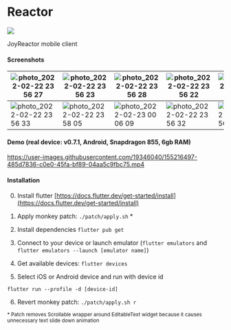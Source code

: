 # Reactor
![](https://img.shields.io/github/v/release/alim-zanibekov/reactor)

JoyReactor mobile client


#### Screenshots


![photo_2022-02-22 23 56 27](https://user-images.githubusercontent.com/19346040/155218219-ee7cd220-4782-4cb9-8e74-06ec6e796923.jpeg) | ![photo_2022-02-22 23 56 23](https://user-images.githubusercontent.com/19346040/155218223-a701d8bf-fcb4-414e-a0be-6142f4c59521.jpeg) | ![photo_2022-02-22 23 56 28](https://user-images.githubusercontent.com/19346040/155218217-fa795bb7-fd2e-4475-817e-965fdf15ec98.jpeg) | ![photo_2022-02-22 23 56 22](https://user-images.githubusercontent.com/19346040/155218225-180ae0f1-9abf-4c3e-bb74-31ed35470f3e.jpeg) | ![photo_2022-02-22 23 58 06](https://user-images.githubusercontent.com/19346040/155218200-83f8b364-60fc-41a5-a70a-410111ae4525.jpeg)
|-|-|-|-|-|
![photo_2022-02-22 23 56 33](https://user-images.githubusercontent.com/19346040/155218209-7894c6f1-0c12-4e35-a9d7-fa67d315dca2.jpeg) | ![photo_2022-02-22 23 58 05](https://user-images.githubusercontent.com/19346040/155218205-8ca2d874-a58c-4d1d-8693-70de281b8f68.jpeg) | ![photo_2022-02-23 00 06 09](https://user-images.githubusercontent.com/19346040/155219462-1e9d6d93-d157-4118-b80d-9ab83303e9e1.jpeg) | ![photo_2022-02-22 23 56 32](https://user-images.githubusercontent.com/19346040/155218210-7d929ffd-185e-48fa-8ceb-d274a80ab63f.jpeg) | ![photo_2022-02-22 23 56 31](https://user-images.githubusercontent.com/19346040/155218213-869ac334-259b-4262-bbbc-859b8e837067.jpeg) 

#### Demo (real device: v0.7.1, Android, Snapdragon 855, 6gb RAM)

https://user-images.githubusercontent.com/19346040/155216497-485d7836-c0e0-45fa-bf89-04aa5c9fbc75.mp4


#### Installation

0. Install flutter [https://docs.flutter.dev/get-started/install](https://docs.flutter.dev/get-started/install)

1. Apply monkey patch: `./patch/apply.sh` *

2. Install dependencies `flutter pub get` 

3. Connect to your device or launch emulator (`flutter emulators` and `flutter emulators --launch [emulator name]`)

4. Get available devices: `flutter devices`

5. Select iOS or Android device and run with device id
```shell
flutter run --profile -d [device-id]
```

6. Revert monkey patch: `./patch/apply.sh r`

<sup>* Patch removes Scrollable wrapper around EditableText widget because it causes unnecessary text slide down animation</sup>
